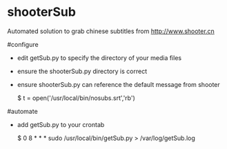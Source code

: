 shooterSub
==========

Automated solution to grab chinese subtitles from http://www.shooter.cn

#configure
- edit getSub.py to specify the directory of your media files
- ensure the shooterSub.py directory is correct
- ensure shooterSub.py can reference the default message from shooter
   
   $ t = open('/usr/local/bin/nosubs.srt','rb')

#automate
- add getSub.py to your crontab
    
    $ 0 8 * * * sudo /usr/local/bin/getSub.py > /var/log/getSub.log
